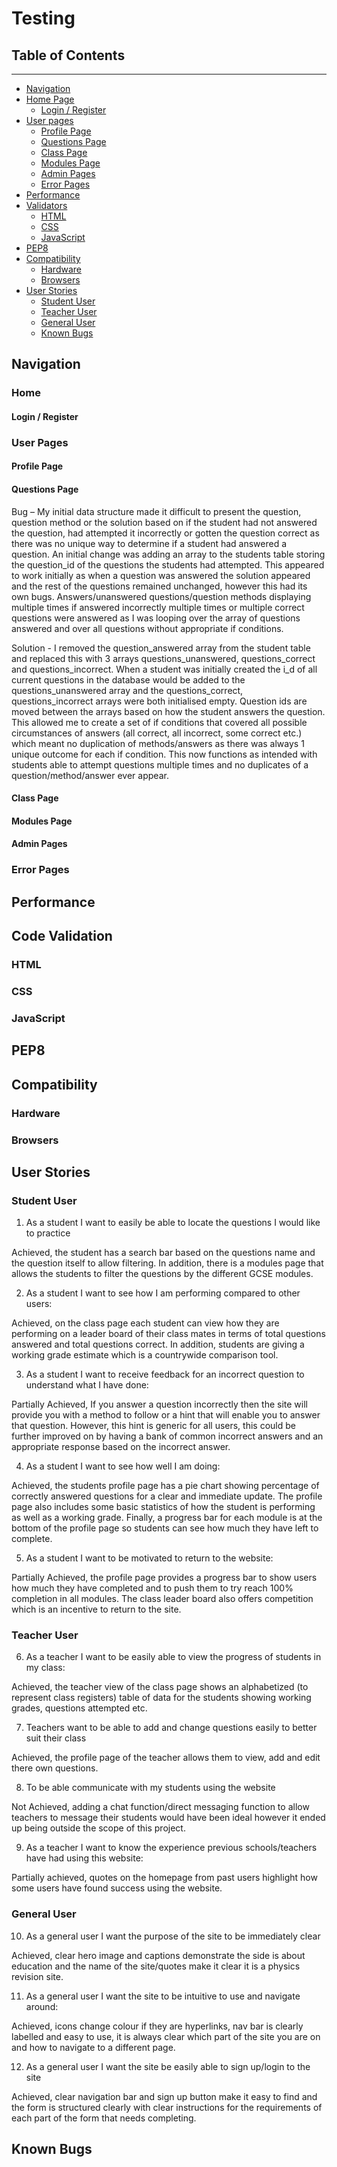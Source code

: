 # Testing

## Table of Contents
---
* [Navigation](#navigation)
* [Home Page](#home)
    + [Login / Register](#login---register)
* [User pages](#user-pages)
    + [Profile Page](#profile-page)
    + [Questions Page](#questions-page)
    + [Class Page](#class-page)
    + [Modules Page](#modoules-page)
    + [Admin Pages](#admin-pages)
    + [Error Pages](#error-pages)
* [Performance](#performance)
* [Validators](#code-validation)
    + [HTML](#html)
    + [CSS](#css)
    + [JavaScript](#javascript)
* [PEP8](#pep8)
* [Compatibility](#compatibility)
    + [Hardware](#hardware)
    + [Browsers](#browsers)
* [User Stories](#user-stories)
    + [Student User](#student-user)
    + [Teacher User](#teacher-user)
    + [General User](#general-user)
  * [Known Bugs](#known-bugs)




## Navigation

### Home

#### Login / Register


### User Pages


#### Profile Page

#### Questions Page


Bug – My initial data structure made it difficult to present the question, question method or the solution based on if the student had not answered the question, had attempted it incorrectly or gotten the question correct as there was no unique way to determine if a student had answered a question. An initial change was adding an array to the students table storing the question_id of the questions the students had attempted. This appeared to work initially as when a question was answered the solution appeared and the rest of the questions remained unchanged, however this had its own bugs. Answers/unanswered questions/question methods displaying multiple times if answered incorrectly multiple times or multiple correct questions were answered as I was looping over the array of questions answered and over all questions without appropriate if conditions.  

Solution - I removed the question_answered array from the student table and replaced this with 3 arrays questions_unanswered, questions_correct and questions_incorrect. When a student was initially created the i_d of all current questions in the database would be added to the questions_unanswered array and the questions_correct, questions_incorrect arrays were both initialised empty. Question ids are moved between the arrays based on how the student answers the question. This allowed me to create a set of if conditions that covered all possible circumstances of answers (all correct, all incorrect, some correct etc.) which meant no duplication of methods/answers as there was always 1 unique outcome for each if condition. This now functions as intended with students able to attempt questions multiple times and no duplicates of a question/method/answer ever appear.  

#### Class Page

#### Modules Page

#### Admin Pages


### Error Pages

## Performance

## Code Validation

### HTML


### CSS



### JavaScript


## PEP8


## Compatibility

### Hardware


### Browsers


## User Stories

### Student User
1. As a student I want to easily be able to locate the questions I would like to practice 

Achieved, the student has a search bar based on the questions name and the question itself to allow filtering. In addition, there is a modules page that allows the students to filter the questions by the different GCSE modules.  

2. As a student I want to see how I am performing compared to other users: 

Achieved, on the class page each student can view how they are performing on a leader board of their class mates in terms of total questions answered and total questions correct. In addition, students are giving a working grade estimate which is a countrywide comparison tool.  

3. As a student I want to receive feedback for an incorrect question to understand what I have done: 

Partially Achieved, If you answer a question incorrectly then the site will provide you with a method to follow or a hint that will enable you to answer that question. However, this hint is generic for all users, this could be further improved on by having a bank of common incorrect answers and an appropriate response based on the incorrect answer.  

4. As a student I want to see how well I am doing: 

Achieved, the students profile page has a pie chart showing percentage of correctly answered questions for a clear and immediate update. The profile page also includes some basic statistics of how the student is performing as well as a working grade. Finally, a progress bar for each module is at the bottom of the profile page so students can see how much they have left to complete.   

5. As a student I want to be motivated to return to the website: 

Partially Achieved, the profile page provides a progress bar to show users how much they have completed and to push them to try reach 100% completion in all modules. The class leader board also offers competition which is an incentive to return to the site.  

### Teacher User

6. As a teacher I want to be easily able to view the progress of students in my class: 

Achieved, the teacher view of the class page shows an alphabetized (to represent class registers) table of data for the students showing working grades, questions attempted etc.  

7. Teachers want to be able to add and change questions easily to better suit their class 

Achieved, the profile page of the teacher allows them to view, add and edit there own questions.  

8. To be able communicate with my students using the website 

Not Achieved, adding a chat function/direct messaging function to allow teachers to message their students would have been ideal however it ended up being outside the scope of this project.  

9. As a teacher I want to know the experience previous schools/teachers have had using this website: 

Partially achieved, quotes on the homepage from past users highlight how some users have found success using the website.  

### General User

10. As a general user I want the purpose of the site to be immediately clear 

Achieved, clear hero image and captions demonstrate the side is about education and the name of the site/quotes make it clear it is a physics revision site.  

11. As a general user I want the site to be intuitive to use and navigate around: 

Achieved, icons change colour if they are hyperlinks, nav bar is clearly labelled and easy to use, it is always clear which part of the site you are on and how to navigate to a different page.   

12. As a general user I want the site be easily able to sign up/login to the site 

Achieved, clear navigation bar and sign up button make it easy to find and the form is structured clearly with clear instructions for the requirements of each part of the form that needs completing.

## Known Bugs



  

